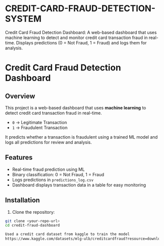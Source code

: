 # CREDIT-CARD-FRAUD-DETECTION-SYSTEM
Credit Card Fraud Detection Dashboard: A web-based dashboard that uses machine learning to detect and monitor credit card transaction fraud in real-time. Displays predictions (0 = Not Fraud, 1 = Fraud) and logs them for analysis.


# Credit Card Fraud Detection Dashboard

## Overview
This project is a web-based dashboard that uses **machine learning** to detect credit card transaction fraud in real-time.  

- `0` → Legitimate Transaction  
- `1` → Fraudulent Transaction  

It predicts whether a transaction is fraudulent using a trained ML model and logs all predictions for review and analysis.

## Features
- Real-time fraud prediction using ML  
- Binary classification: 0 = Not Fraud, 1 = Fraud  
- Logs predictions in `predictions_log.csv`  
- Dashboard displays transaction data in a table for easy monitoring  

## Installation
1. Clone the repository:
```bash
git clone <your-repo-url>
cd credit-fraud-dashboard

Used a credit card dataset from kaggle to train the model
https://www.kaggle.com/datasets/mlg-ulb/creditcardfraud?resource=download
